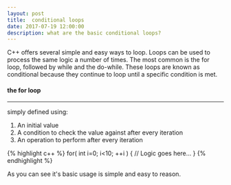 ```yaml
---
layout: post
title:  conditional loops
date: 2017-07-19 12:00:00
description: what are the basic conditional loops?
---
```

C++ offers several simple and easy ways to loop. Loops can be used to process the same logic a number of times. The most common is the for loop, followed by while and the do-while. These loops are known as conditional because they continue to loop until a specific condition is met. 

#### the for loop ####
----

simply defined using:
1. An initial value
2. A condition to check the value against after every iteration
3. An operation to perform after every iteration

{% highlight c++ %} 
for( int i=0; i<10; ++i )
{
  // Logic goes here...
}
{% endhighlight %}

As you can see it's basic usage is simple and easy to reason. 
